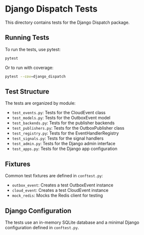 # Django Dispatch Tests

This directory contains tests for the Django Dispatch package.

## Running Tests

To run the tests, use pytest:

```bash
pytest
```

Or to run with coverage:

```bash
pytest --cov=django_dispatch
```

## Test Structure

The tests are organized by module:

- `test_events.py`: Tests for the CloudEvent class
- `test_models.py`: Tests for the OutboxEvent model
- `test_backends.py`: Tests for the publisher backends
- `test_publishers.py`: Tests for the OutboxPublisher class
- `test_registry.py`: Tests for the EventHandlerRegistry
- `test_signals.py`: Tests for the signal handlers
- `test_admin.py`: Tests for the Django admin interface
- `test_apps.py`: Tests for the Django app configuration

## Fixtures

Common test fixtures are defined in `conftest.py`:

- `outbox_event`: Creates a test OutboxEvent instance
- `cloud_event`: Creates a test CloudEvent instance
- `mock_redis`: Mocks the Redis client for testing

## Django Configuration

The tests use an in-memory SQLite database and a minimal Django configuration defined in `conftest.py`.
